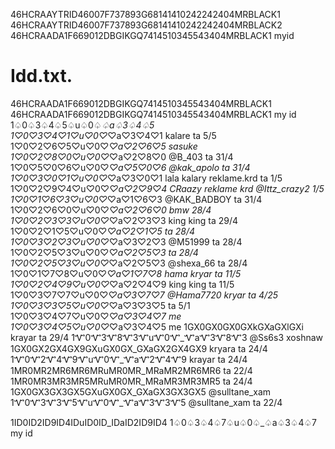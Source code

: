 46HCRAAYTRID46007F737893G68141410242242404MRBLACK1
46HCRAAYTRID46007F737893G68141410242242404MRBLACK2
46HCRAADA1F669012DBGIKGQ7414510345543404MRBLACK1 myid
# Idd.txt.
46HCRAADA1F669012DBGIKGQ7414510345543404MRBLACK1
46HCRAADA1F669012DBGIKGQ7414510345543404MRBLACK1 my id
 1♤0♤3♤4♤5♤u♤0♤_♤a♤3♤4♤5   
1♡0♡3♡4♡1♡u♡0♡_♡a♡3♡4♡1  kalare ta 5/5
1♡0♡2♡6♡5♡u♡0♡_♡a♡2♡6♡5  sasuke
1♡0♡2♡8♡0♡u♡0♡_♡a♡2♡8♡0   @B_403 ta 31/4
1♡0♡5♡0♡6♡u♡0♡_♡a♡5♡0♡6  @kak_apolo ta 31/4
1♡0♡3♡0♡1♡u♡0♡_♡a♡3♡0♡1  lala kalary reklame.krd ta 1/5
1♡0♡2♡9♡4♡u♡0♡_♡a♡2♡9♡4   CRaazy reklame krd @Ittz_crazy2  1/5
1♡0♡1♡6♡3♡u♡0♡_♡a♡1♡6♡3   @KAK_BADBOY  ta 31/4
1♡0♡2♡6♡0♡u♡0♡_♡a♡2♡6♡0  bmw 28/4
1♡0♡2♡3♡3♡u♡0♡_♡a♡2♡3♡3 king king ta 29/4
1♡0♡2♡1♡5♡u♡0♡_♡a♡2♡1♡5  ta 28/4
1♡0♡3♡2♡3♡u♡0♡_♡a♡3♡2♡3   @M51999  ta 28/4
1♡0♡2♡5♡3♡u♡0♡_♡a♡2♡5♡3  ta 28/4
1♡0♡2♡5♡3♡u♡0♡_♡a♡2♡5♡3  @shexa_66  ta 28/4
1♡0♡1♡7♡8♡u♡0♡_♡a♡1♡7♡8 hama kryar ta 11/5 
1♡0♡2♡4♡9♡u♡0♡_♡a♡2♡4♡9 king king  ta 11/5
1♡0♡3♡7♡7♡u♡0♡_♡a♡3♡7♡7    @Hama7720   kryar ta 4/25
1♡0♡3♡3♡5♡u♡0♡_♡a♡3♡3♡5  ta 5/1
1♡0♡3♡4♡7♡u♡0♡_♡a♡3♡4♡7 me
1♡0♡3♡4♡5♡u♡0♡_♡a♡3♡4♡5 me
1GX0GX0GX0GXkGXaGXlGXi  krayar ta 29/4
1Ꮙ0Ꮙ3Ꮙ8Ꮙ3ᏉuᏉ0Ꮙ_ᏉaᏉ3Ꮙ8Ꮙ3  @Ss6s3  xoshnaw
1GX0GX2GX4GX9GXuGX0GX_GXaGX2GX4GX9  kryara ta 24/4 
1Ꮙ0Ꮙ2Ꮙ4Ꮙ9ᏉuᏉ0Ꮙ_ᏉaᏉ2Ꮙ4Ꮙ9 krayar ta 24/4
1MR0MR2MR6MR6MRuMR0MR_MRaMR2MR6MR6    ta 22/4
1MR0MR3MR3MR5MRuMR0MR_MRaMR3MR3MR5  ta 24/4
1GX0GX3GX3GX5GXuGX0GX_GXaGX3GX3GX5 @sulltane_xam
1Ꮙ0Ꮙ3Ꮙ3Ꮙ5ᏉuᏉ0Ꮙ_ᏉaᏉ3Ꮙ3Ꮙ5 @sulltane_xam  ta 22/4


1ID0ID2ID9ID4IDuID0ID_IDaID2ID9ID4
1♤0♤3♤4♤7♤u♤0♤_♤a♤3♤4♤7 my id
